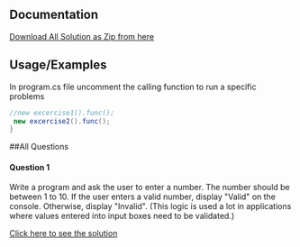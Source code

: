 
## Documentation

[Download All Solution as Zip from here](https://github.com/NoorMohammadTalukder/Basic-C-Sharp-Problems-Exercise/archive/refs/heads/master.zip)



## Usage/Examples
In program.cs file uncomment the calling function to run a specific problems
```csharp
//new excercise1().func();
 new excercise2().func();
}
```


##All  Questions

#### Question 1
Write a program and ask the user to enter a number.
The number should be between 1 to 10. If the user enters a valid number, 
display "Valid" on the console.
Otherwise, display "Invalid".
(This logic is used a lot in applications where values 
entered into input boxes need to be validated.)

[Click here to see the solution](https://github.com/NoorMohammadTalukder/Basic-C-Sharp-Problems-Exercise/blob/master/Exercise/excercise1.cs)



